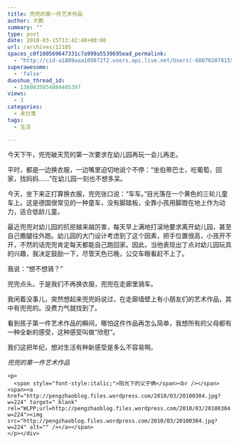 ```yaml
---
title: 兜兜的第一件艺术作品
author: 大鹏
summary: ""
type: post
date: 2010-03-15T13:42:40+00:00
url: /archives/12185
spaces_c0f180569647331c7a999a5539695ead_permalink:
  - "http://cid-a1889aaa109872f2.users.api.live.net/Users(-6807020781556960526)/Blogs('A1889AAA109872F2!102')/Entries('A1889AAA109872F2!993')?authkey=7T08dKQfQ0s%24"
superawesome:
  - 'false'
duoshuo_thread_id:
  - 1360835854884405397
views:
  - 3
categories:
  - 未分类
tags:
  - 生活

---
```

<div id="msgcns!A1889AAA109872F2!993" class="bvMsg">
  今天下午，兜兜破天荒的第一次要求在幼儿园再玩一会儿再走。</p> 
  
  <p>
    平时，都是一边换衣服，一边嘴里迫切地说个不停：“坐伯蒂巴士，吃葡萄，回家，找妈妈……”在幼儿园一刻也不想多呆。
  </p>
  
  <p>
    今天，坐下来正打算换衣服，兜兜张口说：“车车。”目光落在一个黄色的三轮儿童车上。这是德国很常见的一种童车，没有脚踏板，全靠小孩用脚蹬在地上作为动力，适合低龄儿童。
  </p>
  
  <p>
    最近兜兜对幼儿园的抗拒越来越厉害，每天早上满地打滚地要求离开幼儿园，甚至自己撒腿往外跑。幼儿园的大门设计考虑到了这个因素，把手位置很高，小孩开不开，不然的话兜兜肯定每天都能自己跑回家。因此，当他表现出丁点对幼儿园玩具的兴趣，我决定鼓励一下，尽管天色已晚，公交车眼看赶不上了。
  </p>
  
  <p>
    我说：“想不想骑？”
  </p>
  
  <p>
    兜兜点头。于是我们不再换衣服，兜兜在走廊里骑车。
  </p>
  
  <p>
    我闲着没事儿，突然想起来兜兜妈说过，在走廊墙壁上有小朋友们的艺术作品，其中有兜兜的。没费力气就找到了。
  </p>
  
  <p>
    看到孩子第一件艺术作品的瞬间，哪怕这件作品再怎么简单，我想所有的父母都有一种全新的感受，这种感受叫做“欣慰”。
  </p>
  
  <p>
    我们这把年纪，想对生活有种新感受是多么不容易啊。
  </p>
  
  <p>
    <span style="font-style:italic;">兜兜的第一件艺术作品</span><br /><span><a href="http://pengzhaoblog.files.wordpress.com/2010/03/20100315.jpg?w=300" target="_blank" rel="WLPP;url=http://pengzhaoblog.files.wordpress.com/2010/03/20100315.jpg?w=300"><img src="http://pengzhaoblog.files.wordpress.com/2010/03/20100315.jpg?w=300" alt="" /></a></p> 
    
    <p>
      <span style="font-style:italic;">阳光下的父子俩</span><br /></span><span><a href="http://pengzhaoblog.files.wordpress.com/2010/03/20100304.jpg?w=224" target="_blank" rel="WLPP;url=http://pengzhaoblog.files.wordpress.com/2010/03/20100304.jpg?w=224"><img src="http://pengzhaoblog.files.wordpress.com/2010/03/20100304.jpg?w=224" alt="" /></a></span>
    </p></div>

